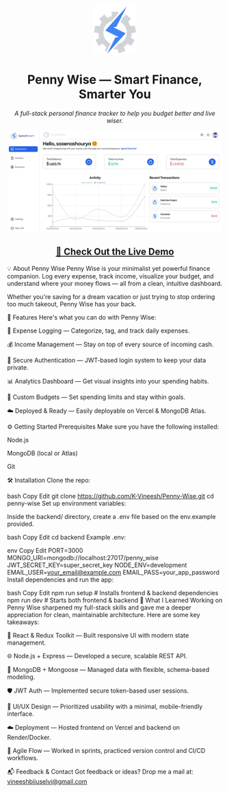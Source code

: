 <p align="center"> <img src="frontend/public/logo.webp" width="100" /> </p> <h1 align="center">Penny Wise — Smart Finance, Smarter You</h1> <p align="center"> <em>A full-stack personal finance tracker to help you budget better and live wiser.</em> </p> <p align="center"> <img src="frontend/src/assets/dashboard.webp" /> </p> <h2 align="center"> <a href="https://your-penny-wise-app-link.com">🚀 Check Out the Live Demo</a> </h2>
💡 About Penny Wise
Penny Wise is your minimalist yet powerful finance companion. Log every expense, track income, visualize your budget, and understand where your money flows — all from a clean, intuitive dashboard.

Whether you're saving for a dream vacation or just trying to stop ordering too much takeout, Penny Wise has your back.

🧰 Features
Here's what you can do with Penny Wise:

🧾 Expense Logging — Categorize, tag, and track daily expenses.

💰 Income Management — Stay on top of every source of incoming cash.

🔐 Secure Authentication — JWT-based login system to keep your data private.

📊 Analytics Dashboard — Get visual insights into your spending habits.

🎯 Custom Budgets — Set spending limits and stay within goals.

☁️ Deployed & Ready — Easily deployable on Vercel & MongoDB Atlas.

⚙️ Getting Started
Prerequisites
Make sure you have the following installed:

Node.js

MongoDB (local or Atlas)

Git

🛠️ Installation
Clone the repo:

bash
Copy
Edit
git clone https://github.com/K-Vineesh/Penny-Wise.git
cd penny-wise
Set up environment variables:

Inside the backend/ directory, create a .env file based on the env.example provided.

bash
Copy
Edit
cd backend
Example .env:

env
Copy
Edit
PORT=3000
MONGO_URI=mongodb://localhost:27017/penny_wise
JWT_SECRET_KEY=super_secret_key
NODE_ENV=development
EMAIL_USER=your_email@example.com
EMAIL_PASS=your_app_password
Install dependencies and run the app:

bash
Copy
Edit
npm run setup      # Installs frontend & backend dependencies
npm run dev        # Starts both frontend & backend
🧪 What I Learned
Working on Penny Wise sharpened my full-stack skills and gave me a deeper appreciation for clean, maintainable architecture. Here are some key takeaways:

🔄 React & Redux Toolkit — Built responsive UI with modern state management.

🌐 Node.js + Express — Developed a secure, scalable REST API.

🍃 MongoDB + Mongoose — Managed data with flexible, schema-based modeling.

🛡 JWT Auth — Implemented secure token-based user sessions.

🎨 UI/UX Design — Prioritized usability with a minimal, mobile-friendly interface.

☁️ Deployment — Hosted frontend on Vercel and backend on Render/Docker.

🚦 Agile Flow — Worked in sprints, practiced version control and CI/CD workflows.


📬 Feedback & Contact
Got feedback or ideas? Drop me a mail at: vineeshbijuselvi@gmail.com
